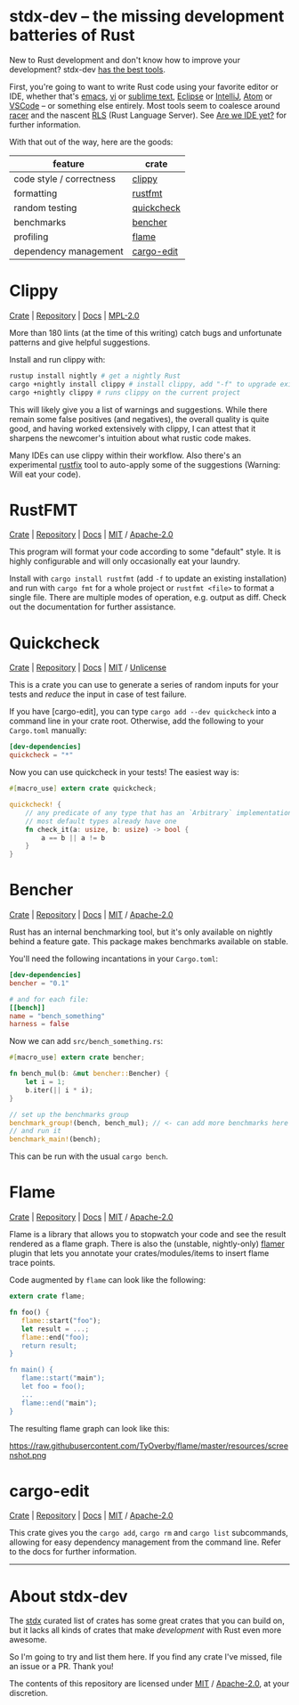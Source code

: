 # stdx-dev – the missing development batteries of Rust

New to Rust development and don't know how to improve your development?
stdx-dev [has the best tools](#about-stdx-dev).

First, you're going to want to write Rust code using your favorite editor or
IDE, whether that's [emacs], [vi] or [sublime text], [Eclipse] or [IntelliJ],
[Atom] or [VSCode] – or something else entirely. Most tools seem to coalesce
around [racer] and the nascent [RLS] (Rust Language Server). See
[Are we IDE yet?](https://areweideyet.com/) for further information.

[emacs]: https://github.com/rust-lang/rust-mode
[vi]: https://github.com/rust-lang/rust.vim
[sublime Text]: https://github.com/rust-lang/sublime-rust
[Eclipse]: https://rustdt.github.io/
[IntelliJ]: https://plugins.jetbrains.com/idea/plugin/8182-rust
[Atom]: https://github.com/vertexclique/tokamak
[VSCode]: https://github.com/saviorisdead/RustyCode
[racer]: https://github.com/phildawes/racer
[RLS]: https://github.com/jonathandturner/rls

With that out of the way, here are the goods:

|feature                 |crate                    |
|------------------------|-------------------------|
|code style / correctness|[clippy](#clippy)        |
|formatting              |[rustfmt](#rustfmt)      |
|random testing          |[quickcheck](#quickcheck)|
|benchmarks              |[bencher](#bencher)      |
|profiling               |[flame](#flame)          |
|dependency management   |[cargo-edit](#cargo-edit)|

# Clippy

[Crate](https://crates.io/crates/clippy) |
[Repository](https://github.com/Manishearth/rust-clippy) |
[Docs](https://github.com/Manishearth/rust-clippy/wiki) |
[MPL-2.0]

More than 180 lints (at the time of this writing) catch bugs and unfortunate
patterns and give helpful suggestions.

Install and run clippy with:

```sh
rustup install nightly # get a nightly Rust
cargo +nightly install clippy # install clippy, add "-f" to upgrade existing
cargo +nightly clippy # runs clippy on the current project
```

This will likely give you a list of warnings and suggestions. While there
remain some false positives (and negatives), the overall quality is quite good,
and having worked extensively with clippy, I can attest that it sharpens the
newcomer's intuition about what rustic code makes.

Many IDEs can use clippy within their workflow. Also there's an experimental
[rustfix](https://github.com/killercup/rustfix) tool to auto-apply some of the
suggestions (Warning: Will eat your code).

# RustFMT

[Crate](https://crates.io/crates/rustfmt) |
[Repository](https://github.com/rust-lang-nursery/rustfmt) |
[Docs](https://github.com/rust-lang-nursery/rustfmt/blob/master/README.md) |
[MIT] / [Apache-2.0]

This program will format your code according to some "default" style. It is
highly configurable and will only occasionally eat your laundry.

Install with `cargo install rustfmt` (add `-f` to update an existing
installation) and run with `cargo fmt` for a whole project or `rustfmt <file>`
to format a single file. There are multiple modes of operation, e.g. output as
diff. Check out the documentation for further assistance.

# Quickcheck

[Crate](https://crates.io/crates/quickcheck) |
[Repository](https://github.com/burntsushi/quickcheck) |
[Docs](http://burntsushi.net/rustdoc/quickcheck/) |
[MIT] / [Unlicense]

This is a crate you can use to generate a series of random inputs for your
tests and *reduce* the input in case of test failure.

If you have [cargo-edit], you can type `cargo add --dev quickcheck` into a
command line in your crate root. Otherwise, add the following to your
`Cargo.toml` manually:

```toml
[dev-dependencies]
quickcheck = "*"
```

Now you can use quickcheck in your tests! The easiest way is:

```rust
#[macro_use] extern crate quickcheck;

quickcheck! {
    // any predicate of any type that has an `Arbitrary` implementation
    // most default types already have one
    fn check_it(a: usize, b: usize) -> bool {
        a == b || a != b
    }
}
```

# Bencher

[Crate](https://crates.io/crates/bencher) |
[Repository](https://github.com/bluss/bencher) |
[Docs](https://docs.rs/bencher) |
[MIT] / [Apache-2.0]

Rust has an internal benchmarking tool, but it's only available on nightly
behind a feature gate. This package makes benchmarks available on stable.

You'll need the following incantations in your `Cargo.toml`:

```toml
[dev-dependencies]
bencher = "0.1"

# and for each file:
[[bench]]
name = "bench_something"
harness = false
```

Now we can add `src/bench_something.rs`:

```Rust
#[macro_use] extern crate bencher;

fn bench_mul(b: &mut bencher::Bencher) {
    let i = 1;
    b.iter(|| i * i);
}

// set up the benchmarks group
benchmark_group!(bench, bench_mul); // <- can add more benchmarks here
// and run it
benchmark_main!(bench);
```

This can be run with the usual `cargo bench`.

# Flame

[Crate](https://crates.io/crates/flame) |
[Repository](https://github.com/TyOverby/flame) |
[Docs](https://docs.rs/flame) |
[MIT] / [Apache-2.0]

Flame is a library that allows you to stopwatch your code and see the result
rendered as a flame graph. There is also the (unstable, nightly-only) [flamer]
plugin that lets you annotate your crates/modules/items to insert flame trace
points.

[flamer]: https://github.com/llogiq/flamer

Code augmented by `flame` can look like the following:

```Rust
extern crate flame;

fn foo() {
   flame::start("foo");
   let result = ...;
   flame::end("foo);
   return result;
}

fn main() {
   flame::start("main");
   let foo = foo();
   ...
   flame::end("main");
}
```

The resulting flame graph can look like this:

https://raw.githubusercontent.com/TyOverby/flame/master/resources/screenshot.png

# cargo-edit

[Crate](https://crates.io/crates/cargo-edit) |
[Repository](https://github.com/killercup/cargo-edit) |
[Docs](https://github.com/killercup/cargo-edit/blob/master/README.md) |
[MIT] / [Apache-2.0]

This crate gives you the `cargo add`, `cargo rm` and `cargo list` subcommands,
allowing for easy dependency management from the command line. Refer to the
docs for further information.

----

# About stdx-dev

The [stdx](https://github.com/brson/stdx) curated list of crates has some great
crates that you can build on, but it lacks all kinds of crates that make
*development* with Rust even more awesome.

So I'm going to try and list them here. If you find any crate I've missed, file
an issue or a PR. Thank you!

The contents of this repository are licensed under [MIT] / [Apache-2.0], at
your discretion.

[Apache-2.0]: http://www.apache.org/licenses/LICENSE-2.0
[MIT]: http://opensource.org/licenses/MIT
[MPL-2.0]: https://www.mozilla.org/MPL/2.0/
[Unlicense]: http://unlicense.org/
